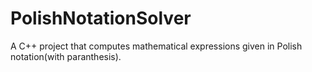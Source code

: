 # PolishNotationSolver
A C++ project that computes mathematical expressions given in Polish notation(with paranthesis).
